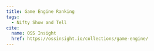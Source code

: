 ```yaml
---
title: Game Engine Ranking
tags:
  - Nifty Show and Tell
cite:
  name: OSS Insight
  href: https://ossinsight.io/collections/game-engine/
---
```

